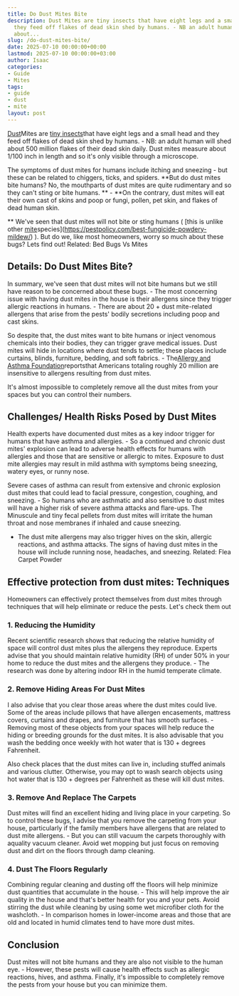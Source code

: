 ```yaml
---
title: Do Dust Mites Bite
description: Dust Mites are tiny insects that have eight legs and a small head and
  they feed off flakes of dead skin shed by humans. - NB an adult human will shed
  about...
slug: /do-dust-mites-bite/
date: 2025-07-10 00:00:00+00:00
lastmod: 2025-07-10 00:00:00+03:00
author: Isaac
categories:
- Guide
- Mites
tags:
- guide
- dust
- mite
layout: post
---
```

[Dust](https://pestpolicy.com/dust-mites/)Mites are [tiny insects](https://pestpolicy.com/what-do-dust-mites-look-like/)that have eight legs and a small head and they feed off flakes of dead skin shed by humans. - NB: an adult human will shed about 500 million flakes of their dead skin daily. Dust mites measure about 1/100 inch in length and so it's only visible through a microscope.

The symptoms of dust mites for humans include itching and sneezing - but these can be related to chiggers, ticks, and spiders. **But do dust mites bite humans? No, the mouthparts of dust mites are quite rudimentary and so they can't sting or bite humans. ** - **On the contrary, dust mites will eat their own cast of skins and poop or fungi, pollen, pet skin, and flakes of dead human skin.

** We've seen that dust mites will not bite or sting humans ( [this is unlike other [mite](https://pestpolicy.com/what-do-dust-mites-look-like/)species](https://pestpolicy.com/best-fungicide-powdery-mildew/) ). But do we, like most homeowners, worry so much about these bugs? Lets find out! Related: Bed Bugs Vs Mites

##  Details: Do Dust Mites Bite?

In summary, we've seen that dust mites will not bite humans but we still have reason to be concerned about these bugs. - The most concerning issue with having dust mites in the house is their allergens since they trigger allergic reactions in humans. - There are about 20 + dust mite-related allergens that arise from the pests' bodily secretions including poop and cast skins.

So despite that, the dust mites want to bite humans or inject venomous chemicals into their bodies, they can trigger grave medical issues. Dust mites will hide in locations where dust tends to settle; these places include curtains, blinds, furniture, bedding, and soft fabrics. - The[Allergy and Asthma Foundation](https://asthmaandallergies.org/)reportsthat Americans totaling roughly 20 million are insensitive to allergens resulting from dust mites.

It's almost impossible to completely remove all the dust mites from your spaces but you can control their numbers.

##  Challenges/ Health Risks Posed by Dust Mites

Health experts have documented dust mites as a key indoor trigger for humans that have asthma and allergies. - So a continued and chronic dust mites' explosion can lead to adverse health effects for humans with allergies and those that are sensitive or allergic to mites. Exposure to dust mite allergies may result in mild asthma with symptoms being sneezing, watery eyes, or runny nose.

Severe cases of asthma can result from extensive and chronic explosion dust mites that could lead to facial pressure, congestion, coughing, and sneezing. - So humans who are asthmatic and also sensitive to dust mites will have a higher risk of severe asthma attacks and flare-ups. The Minuscule and tiny fecal pellets from dust mites will irritate the human throat and nose membranes if inhaled and cause sneezing.

- The dust mite allergens may also trigger hives on the skin, allergic reactions, and asthma attacks. The signs of having dust mites in the house will include running nose, headaches, and sneezing. Related: Flea Carpet Powder

##  Effective protection from dust mites: Techniques

Homeowners can effectively protect themselves from dust mites through techniques that will help eliminate or reduce the pests. Let's check them out

###  1. Reducing the Humidity

Recent scientific research shows that reducing the relative humidity of space will control dust mites plus the allergens they reproduce. Experts advise that you should maintain relative humidity (RH) of under 50% in your home to reduce the dust mites and the allergens they produce. - The research was done by altering indoor RH in the humid temperate climate.

###  2. Remove Hiding Areas For Dust Mites

I also advise that you clear those areas where the dust mites could live. Some of the areas include pillows that have allergen encasements, mattress covers, curtains and drapes, and furniture that has smooth surfaces. - Removing most of these objects from your spaces will help reduce the hiding or breeding grounds for the dust mites. It is also advisable that you wash the bedding once weekly with hot water that is 130 + degrees Fahrenheit.

Also check places that the dust mites can live in, including stuffed animals and various clutter. Otherwise, you may opt to wash search objects using hot water that is 130 + degrees per Fahrenheit as these will kill dust mites.

###  3. Remove And Replace The Carpets

Dust mites will find an excellent hiding and living place in your carpeting. So to control these bugs, I advise that you remove the carpeting from your house, particularly if the family members have allergens that are related to dust mite allergens. - But you can still vacuum the carpets thoroughly with aquality vacuum cleaner. Avoid wet mopping but just focus on removing dust and dirt on the floors through damp cleaning.

###  4. Dust The Floors Regularly

Combining regular cleaning and dusting off the floors will help minimize dust quantities that accumulate in the house. - This will help improve the air quality in the house and that's better health for you and your pets. Avoid stirring the dust while cleaning by using some wet microfiber cloth for the washcloth. - In comparison homes in lower-income areas and those that are old and located in humid climates tend to have more dust mites.

##  Conclusion

Dust mites will not bite humans and they are also not visible to the human eye. - However, these pests will cause health effects such as allergic reactions, hives, and asthma. Finally, it's impossible to completely remove the pests from your house but you can minimize them.
